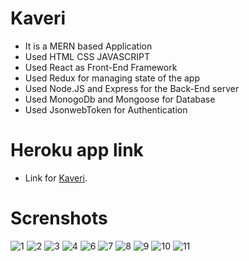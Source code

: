 # Kaveri
* It is a MERN based Application
* Used HTML CSS JAVASCRIPT
* Used React as Front-End Framework
* Used Redux for managing state of the app
* Used Node.JS and Express for the Back-End server
* Used MonogoDb and Mongoose for Database
* Used JsonwebToken for Authentication
# Heroku app link
* Link for  [Kaveri](https://kaveriapp.herokuapp.com/).
# Screnshots
![1](https://user-images.githubusercontent.com/69320529/118888288-199d6b00-b919-11eb-90cd-c6b0caf1894c.png)
![2](https://user-images.githubusercontent.com/69320529/118888293-1b672e80-b919-11eb-9d5e-68018401e2dd.png)
![3](https://user-images.githubusercontent.com/69320529/118888297-1c985b80-b919-11eb-997b-9b2b664d2b29.png)
![4](https://user-images.githubusercontent.com/69320529/118888302-1dc98880-b919-11eb-879d-1c53ee2dcea6.png)
![6](https://user-images.githubusercontent.com/69320529/118888307-1efab580-b919-11eb-8a05-a98add806532.png)
![7](https://user-images.githubusercontent.com/69320529/118888321-24580000-b919-11eb-99c7-9fae12d0b72a.png)
![8](https://user-images.githubusercontent.com/69320529/118888342-2752f080-b919-11eb-8fd3-71c831328416.png)
![9](https://user-images.githubusercontent.com/69320529/118888347-28841d80-b919-11eb-8710-263637bde0d9.png)
![10](https://user-images.githubusercontent.com/69320529/118888351-291cb400-b919-11eb-8cb0-c2716a426c60.png)
![11](https://user-images.githubusercontent.com/69320529/118888353-2a4de100-b919-11eb-893a-e462fd7efd37.png)
